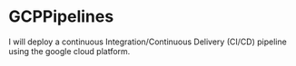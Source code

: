 # GCPPipelines
I will deploy a continuous Integration/Continuous Delivery (CI/CD) pipeline using the google cloud platform. 

